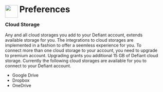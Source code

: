 
<h1>
	<img src="~/icon.svg" style="float: left; width: 42px; margin: 3px 5px 0 0;">
	Preferences
</h1>

### Cloud Storage
Any and all cloud storages you add to your Defiant account, extends available storage for you. The integrations to cloud storages are implemented in a fashion to offer a seemless experience for you.
To connect more than one cloud storage to your account, you need to upgrade to premium account. Upgrading grants you additional 15&nbsp;GB of Defiant cloud storage.
Currently the following cloud storages are available for you to connect to your Defiant account.

* Google Drive
* Dropbox
* OneDrive

